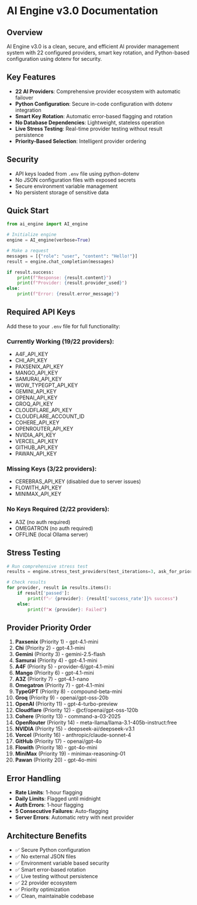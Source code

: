 # AI Engine v3.0 Documentation

## Overview
AI Engine v3.0 is a clean, secure, and efficient AI provider management system with 22 configured providers, smart key rotation, and Python-based configuration using dotenv for security.

## Key Features
- **22 AI Providers**: Comprehensive provider ecosystem with automatic failover
- **Python Configuration**: Secure in-code configuration with dotenv integration
- **Smart Key Rotation**: Automatic error-based flagging and rotation
- **No Database Dependencies**: Lightweight, stateless operation
- **Live Stress Testing**: Real-time provider testing without result persistence
- **Priority-Based Selection**: Intelligent provider ordering

## Security
- API keys loaded from `.env` file using python-dotenv
- No JSON configuration files with exposed secrets
- Secure environment variable management
- No persistent storage of sensitive data

## Quick Start
```python
from ai_engine import AI_engine

# Initialize engine
engine = AI_engine(verbose=True)

# Make a request
messages = [{"role": "user", "content": "Hello!"}]
result = engine.chat_completion(messages)

if result.success:
    print(f"Response: {result.content}")
    print(f"Provider: {result.provider_used}")
else:
    print(f"Error: {result.error_message}")
```

## Required API Keys
Add these to your `.env` file for full functionality:

### Currently Working (19/22 providers):
- A4F_API_KEY
- CHI_API_KEY  
- PAXSENIX_API_KEY
- MANGO_API_KEY
- SAMURAI_API_KEY
- WOW_TYPEGPT_API_KEY
- GEMINI_API_KEY
- OPENAI_API_KEY
- GROQ_API_KEY
- CLOUDFLARE_API_KEY
- CLOUDFLARE_ACCOUNT_ID
- COHERE_API_KEY
- OPENROUTER_API_KEY
- NVIDIA_API_KEY
- VERCEL_API_KEY
- GITHUB_API_KEY
- PAWAN_API_KEY

### Missing Keys (3/22 providers):
- CEREBRAS_API_KEY (disabled due to server issues)
- FLOWITH_API_KEY
- MINIMAX_API_KEY

### No Keys Required (2/22 providers):
- A3Z (no auth required)
- OMEGATRON (no auth required)
- OFFLINE (local Ollama server)

## Stress Testing
```python
# Run comprehensive stress test
results = engine.stress_test_providers(test_iterations=3, ask_for_priority_change=True)

# Check results
for provider, result in results.items():
    if result['passed']:
        print(f"✅ {provider}: {result['success_rate']}% success")
    else:
        print(f"❌ {provider}: Failed")
```

## Provider Priority Order
1. **Paxsenix** (Priority 1) - gpt-4.1-mini
2. **Chi** (Priority 2) - gpt-4.1-mini  
3. **Gemini** (Priority 3) - gemini-2.5-flash
4. **Samurai** (Priority 4) - gpt-4.1-mini
5. **A4F** (Priority 5) - provider-6/gpt-4.1-mini
6. **Mango** (Priority 6) - gpt-4.1-mini
7. **A3Z** (Priority 7) - gpt-4.1-nano
8. **Omegatron** (Priority 7) - gpt-4.1-mini
9. **TypeGPT** (Priority 8) - compound-beta-mini
10. **Groq** (Priority 9) - openai/gpt-oss-20b
11. **OpenAI** (Priority 11) - gpt-4-turbo-preview
12. **Cloudflare** (Priority 12) - @cf/openai/gpt-oss-120b
13. **Cohere** (Priority 13) - command-a-03-2025
14. **OpenRouter** (Priority 14) - meta-llama/llama-3.1-405b-instruct:free
15. **NVIDIA** (Priority 15) - deepseek-ai/deepseek-v3.1
16. **Vercel** (Priority 16) - anthropic/claude-sonnet-4
17. **GitHub** (Priority 17) - openai/gpt-4o
18. **Flowith** (Priority 18) - gpt-4o-mini
19. **MiniMax** (Priority 19) - minimax-reasoning-01
20. **Pawan** (Priority 20) - gpt-4o-mini

## Error Handling
- **Rate Limits**: 1-hour flagging
- **Daily Limits**: Flagged until midnight
- **Auth Errors**: 1-hour flagging  
- **5 Consecutive Failures**: Auto-flagging
- **Server Errors**: Automatic retry with next provider

## Architecture Benefits
- ✅ Secure Python configuration
- ✅ No external JSON files
- ✅ Environment variable based security
- ✅ Smart error-based rotation
- ✅ Live testing without persistence
- ✅ 22 provider ecosystem
- ✅ Priority optimization
- ✅ Clean, maintainable codebase

